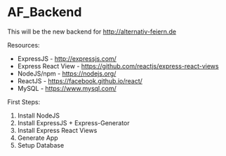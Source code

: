 # AF_Backend

This will be the new backend for http://alternativ-feiern.de


Resources:
- ExpressJS  - http://expressjs.com/
- Express React View - https://github.com/reactjs/express-react-views
- NodeJS/npm - https://nodejs.org/
- ReactJS    - https://facebook.github.io/react/
- MySQL      - https://www.mysql.com/

First Steps:

1. Install NodeJS
2. Install ExpressJS + Express-Generator
3. Install Express React Views
4. Generate App
5. Setup Database


